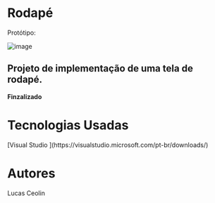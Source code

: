 <head> <h1> <b> Rodapé </b> </h1> </head>

Protótipo: 

![image](https://uidesigndaily.com/posts/figma-footer-dark-mode-day-1521)

<h2> Projeto de implementação de uma tela de rodapé. </h2>

<b> Finzalizado </b>

<h1> <b> Tecnologias Usadas </b> </h1>
[Visual Studio ](https://visualstudio.microsoft.com/pt-br/downloads/)

<h1> <b> Autores </b> </h1>
Lucas Ceolin 
